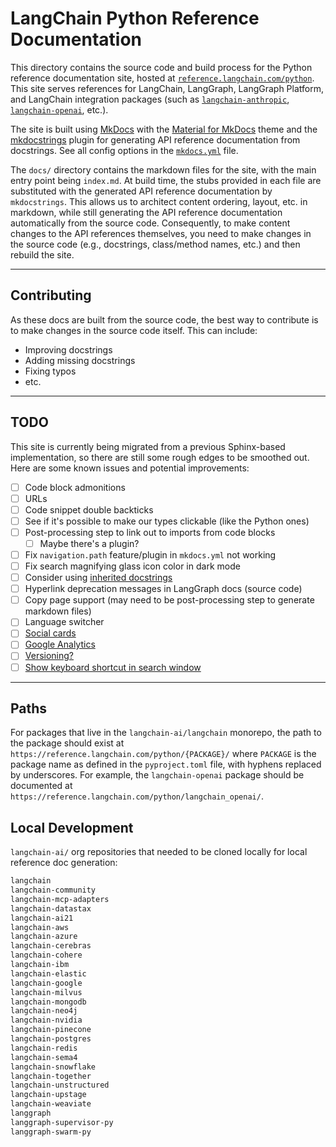 # LangChain Python Reference Documentation

This directory contains the source code and build process for the Python reference documentation site, hosted at [`reference.langchain.com/python`](https://reference.langchain.com/python). This site serves references for LangChain, LangGraph, LangGraph Platform, and LangChain integration packages (such as [`langchain-anthropic`](https://pypi.org/project/langchain-anthropic/), [`langchain-openai`](https://pypi.org/project/langchain-openai/), etc.).

The site is built using [MkDocs](https://www.mkdocs.org/) with the [Material for MkDocs](https://squidfunk.github.io/mkdocs-material/) theme and the [mkdocstrings](https://mkdocstrings.github.io/) plugin for generating API reference documentation from docstrings. See all config options in the [`mkdocs.yml`](./mkdocs.yml) file.

The `docs/` directory contains the markdown files for the site, with the main entry point being `index.md`. At build time, the stubs provided in each file are substituted with the generated API reference documentation by `mkdocstrings`. This allows us to architect content ordering, layout, etc. in markdown, while still generating the API reference documentation automatically from the source code. Consequently, to make content changes to the API references themselves, you need to make changes in the source code (e.g., docstrings, class/method names, etc.) and then rebuild the site.

---

## Contributing

As these docs are built from the source code, the best way to contribute is to make changes in the source code itself. This can include:

- Improving docstrings
- Adding missing docstrings
- Fixing typos
- etc.

---
## TODO

This site is currently being migrated from a previous Sphinx-based implementation, so there are still some rough edges to be smoothed out. Here are some known issues and potential improvements:

- [ ] Code block admonitions
- [ ] URLs
- [ ] Code snippet double backticks
- [ ] See if it's possible to make our types clickable (like the Python ones)
- [ ] Post-processing step to link out to imports from code blocks
  - [ ] Maybe there's a plugin?
- [ ] Fix `navigation.path` feature/plugin in `mkdocs.yml` not working
- [ ] Fix search magnifying glass icon color in dark mode
- [ ] Consider using [inherited docstrings](https://mkdocstrings.github.io/griffe/extensions/official/inherited-docstrings/)
- [ ] Hyperlink deprecation messages in LangGraph docs (source code)
- [ ] Copy page support (may need to be post-processing step to generate markdown files)
- [ ] Language switcher
- [ ] [Social cards](https://squidfunk.github.io/mkdocs-material/setup/setting-up-social-cards/)
- [ ] [Google Analytics](https://mrkeo.github.io/setup/setting-up-site-analytics)
- [ ] [Versioning?](https://mrkeo.github.io/setup/setting-up-versioning)
- [ ] [Show keyboard shortcut in search window](https://github.com/squidfunk/mkdocs-material/issues/2574#issuecomment-821979698)

---

## Paths

For packages that live in the `langchain-ai/langchain` monorepo, the path to the package should exist at `https://reference.langchain.com/python/{PACKAGE}/` where `PACKAGE` is the package name as defined in the `pyproject.toml` file, with hyphens replaced by underscores. For example, the `langchain-openai` package should be documented at `https://reference.langchain.com/python/langchain_openai/`.

## Local Development

`langchain-ai/` org repositories that needed to be cloned locally for local reference doc generation:

```txt
langchain
langchain-community
langchain-mcp-adapters
langchain-datastax
langchain-ai21
langchain-aws
langchain-azure
langchain-cerebras
langchain-cohere
langchain-ibm
langchain-elastic
langchain-google
langchain-milvus
langchain-mongodb
langchain-neo4j
langchain-nvidia
langchain-pinecone
langchain-postgres
langchain-redis
langchain-sema4
langchain-snowflake
langchain-together
langchain-unstructured
langchain-upstage
langchain-weaviate
langgraph
langgraph-supervisor-py
langgraph-swarm-py
```

